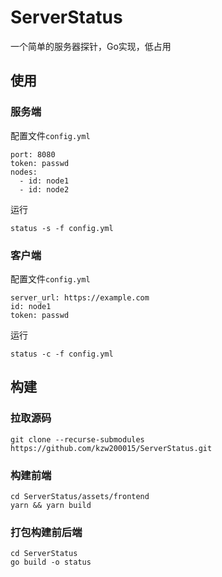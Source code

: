 # ServerStatus

一个简单的服务器探针，Go实现，低占用



## 使用
### 服务端
配置文件`config.yml`
```
port: 8080
token: passwd
nodes:
  - id: node1
  - id: node2
```
运行
```
status -s -f config.yml
```
### 客户端
配置文件`config.yml`
```
server_url: https://example.com
id: node1
token: passwd
```
运行
```
status -c -f config.yml
```

## 构建
### 拉取源码
```
git clone --recurse-submodules https://github.com/kzw200015/ServerStatus.git
```
### 构建前端
```
cd ServerStatus/assets/frontend
yarn && yarn build
```
### 打包构建前后端
```
cd ServerStatus
go build -o status
```